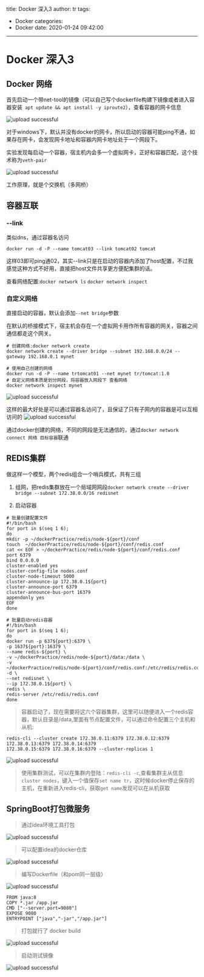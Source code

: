 title: Docker 深入3
author: tr
tags:
  - Docker
categories:
  - Docker
date: 2020-01-24 09:42:00
---
# Docker 深入3

<!--more-->

## Docker 网络

首先启动一个带net-tool的镜像（可以自己写个dockerfile构建下镜像或者进入容器安装` apt update && apt install -y iproute2`），查看容器的网卡信息


![upload successful](/images/pasted-114.png)

对于windows下，默认并没有docker的网卡，所以启动的容器可能ping不通，如果存在网卡，会发现网卡地址和容器内网卡地址处于一个网段下。

实验发现每启动一个容器，宿主机内会多一个虚拟网卡，正好和容器匹配，这个技术称为`veth-pair`

![upload successful](/images/pasted-115.png)

工作原理，就是个交换机（多网桥）


## 容器互联

### --link

类似dns，通过容器名访问

```shell
docker run -d -P --name tomcat03 --link tomcat02 tomcat
```
这样03即可ping通02，其实--link只是在启动的容器内添加了host配置，不过我感觉这种方式不好用，直接把host文件共享更方便配集群的话。

查看网络配置:`docker network ls` `docker network inspect`

### 自定义网络

直接启动的容器，默认会添加`--net bridge`参数

在默认的桥接模式下，宿主机会存在一个虚拟网卡用作所有容器的网关，容器之间通信都走这个网关。
```shell
# 创建网络:docker network create 
docker network create --driver bridge --subnet 192.168.0.0/24 --gateway 192.168.0.1 mynet

# 使用自己创建的网络
docker run -d -P --name trtomcat01 --net mynet tr/tomcat:1.0
# 自定义网络本质是划分网段，将容器放入网段下 查看网络
docker network inspect mynet
``` 

![upload successful](/images/pasted-116.png)

这样的最大好处是可以通过容器名访问了，且保证了只有子网内的容器是可以互相访问的
![upload successful](/images/pasted-117.png)

通过docker创建的网络，不同的网段是无法通信的，通过`docker network connect 网络 目标容器`联通

## REDIS集群

做这样一个模型，两个redis组合一个哨兵模式，共有三组

1. 组网，把redis集群放在一个局域网网段`docker network create --driver bridge --subnet 172.38.0.0/16 redisnet`

2. 启动容器

```shell
# 批量创建配置文件
#!/bin/bash
for port in $(seq 1 6);
do
mkdir -p ~/dockerPractice/redis/node-${port}/conf
touch  ~/dockerPractice/redis/node-${port}/conf/redis.conf
cat << EOF > ~/dockerPractice/redis/node-${port}/conf/redis.conf
port 6379
bind 0.0.0.0
cluster-enabled yes
cluster-config-file nodes.conf
cluster-node-timeout 5000
cluster-announce-ip 172.38.0.1${port}
cluster-announce-port 6379
cluster-announce-bus-port 16379
appendonly yes
EOF
done

# 批量启动redis容器
#!/bin/bash
for port in $(seq 1 6);
do
docker run -p 637${port}:6379 \
-p 1637${port}:16379 \
--name redis-${port} \
-v ~/dockerPractice/redis/node-${port}/data:/data \
-v ~/dockerPractice/redis/node-${port}/conf/redis.conf:/etc/redis/redis.conf -d \
--net redisnet \
--ip 172.38.0.1${port} \
redis \
redis-server /etc/redis/redis.conf
done
```
> 容器启动了，现在需要将这六个容器集群，这里可以随便进入一个redis容器，默认目录是/data,里面有节点配置文件，可以通过命令配置三个主机和从机:
```shell
redis-cli --cluster create 172.38.0.11:6379 172.38.0.12:6379 172.38.0.13:6379 172.38.0.14:6379
172.38.0.15:6379 172.38.0.16:6379 --cluster-replicas 1
```

![upload successful](/images/pasted-118.png)

> 使用集群测试，可以在集群内登陆：`redis-cli -c`,查看集群主从信息`cluster nodes`，键入一个值保存`set name tr`，这时候docker停止保存的主机，在重新进入redis-cli，获取`get name`发现可以在从机获取

## SpringBoot打包微服务

> 通过idea环境工具打包

![upload successful](/images/pasted-119.png)

> 可以配置idea的docker仓库

![upload successful](/images/pasted-120.png)

> 编写Dockerfile（和pom同一层级）


![upload successful](/images/pasted-121.png)

```shell
FROM java:8
COPY *.jar /app.jar
CMD ["--server.port=9080"]
EXPOSE 9080
ENTRYPOINT ["java","-jar","/app.jar"]
```

> 打包就行了 docker build

![upload successful](/images/pasted-127.png)

> 启动测试镜像

![upload successful](/images/pasted-128.png)